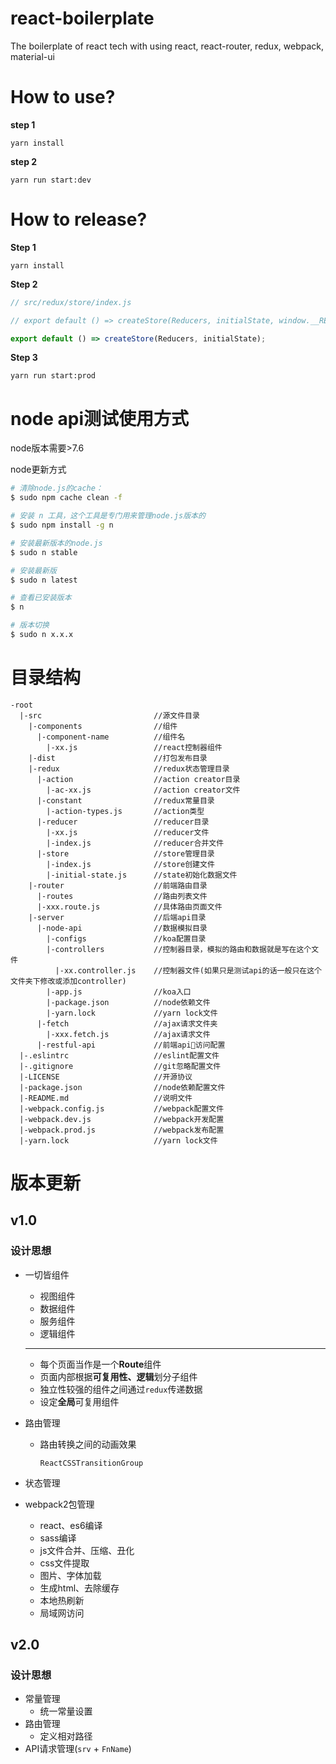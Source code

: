 # react-boilerplate
The boilerplate of react tech with using react, react-router, redux, webpack, material-ui

# How to use?
**step 1**

`yarn install`

**step 2**

`yarn run start:dev`

# How to release?
**Step 1**

`yarn install`

**Step 2**

```js
// src/redux/store/index.js

// export default () => createStore(Reducers, initialState, window.__REDUX_DEVTOOLS_EXTENSION__ && window.__REDUX_DEVTOOLS_EXTENSION__());

export default () => createStore(Reducers, initialState);
```

**Step 3**

`yarn run start:prod`

# node api测试使用方式
node版本需要>7.6

node更新方式
```bash
# 清除node.js的cache：
$ sudo npm cache clean -f

# 安装 n 工具，这个工具是专门用来管理node.js版本的
$ sudo npm install -g n

# 安装最新版本的node.js
$ sudo n stable

# 安装最新版
$ sudo n latest

# 查看已安装版本
$ n

# 版本切换
$ sudo n x.x.x
```

# 目录结构
```
-root
  |-src                         //源文件目录
    |-components                //组件
      |-component-name          //组件名
        |-xx.js                 //react控制器组件
    |-dist                      //打包发布目录
    |-redux                     //redux状态管理目录
      |-action                  //action creator目录
        |-ac-xx.js              //action creator文件
      |-constant                //redux常量目录
        |-action-types.js       //action类型
      |-reducer                 //reducer目录
        |-xx.js                 //reducer文件
        |-index.js              //reducer合并文件
      |-store                   //store管理目录
        |-index.js              //store创建文件
        |-initial-state.js      //state初始化数据文件
    |-router                    //前端路由目录
      |-routes                  //路由列表文件
      |-xxx.route.js            //具体路由页面文件
    |-server                    //后端api目录
      |-node-api                //数据模拟目录
        |-configs               //koa配置目录
        |-controllers           //控制器目录，模拟的路由和数据就是写在这个文件
          |-xx.controller.js    //控制器文件(如果只是测试api的话一般只在这个文件夹下修改或添加controller)
        |-app.js                //koa入口
        |-package.json          //node依赖文件
        |-yarn.lock             //yarn lock文件
      |-fetch                   //ajax请求文件夹
        |-xxx.fetch.js          //ajax请求文件
      |-restful-api             //前端api访问配置
  |-.eslintrc                   //eslint配置文件
  |-.gitignore                  //git忽略配置文件
  |-LICENSE                     //开源协议
  |-package.json                //node依赖配置文件
  |-README.md                   //说明文件
  |-webpack.config.js           //webpack配置文件
  |-webpack.dev.js              //webpack开发配置
  |-webpack.prod.js             //webpack发布配置
  |-yarn.lock                   //yarn lock文件
```

# 版本更新
## v1.0
### 设计思想
* 一切皆组件
  * 视图组件
  * 数据组件
  * 服务组件
  * 逻辑组件

  ----------------

  * 每个页面当作是一个**Route**组件
  * 页面内部根据**可复用性、逻辑**划分子组件
  * 独立性较强的组件之间通过`redux`传递数据
  * 设定**全局**可复用组件
* 路由管理
  * 路由转换之间的动画效果

    `ReactCSSTransitionGroup`
  
* 状态管理
* webpack2包管理
  * react、es6编译
  * sass编译
  * js文件合并、压缩、丑化
  * css文件提取
  * 图片、字体加载
  * 生成html、去除缓存
  * 本地热刷新
  * 局域网访问

## v2.0
### 设计思想
* 常量管理
  * 统一常量设置
* 路由管理
  * 定义相对路径
* API请求管理(`srv` + `FnName`)
